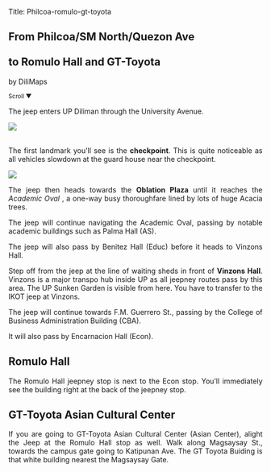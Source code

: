 Title: Philcoa-romulo-gt-toyota

<section id='cover' class='cover active'>
<h1> From Philcoa/SM North/Quezon Ave <br><br>to Romulo Hall and GT-Toyota</h1>
<p align='justify'>by DiliMaps </p>
<small class='scroll'>Scroll ▼</small>
</section>

<section id='philcoa'>
<p align='justify'>The jeep enters UP Diliman through the University Avenue.
</p>
</section>


<section id='checkpoint'>
<img src='https://lh5.googleusercontent.com/sMFt20bUa525jdRRFqegGWrHP-A4iiqN7wZCUrEv_Edn8tX7nf0VN4-dhMJww8Vi9VMnnEI764dF3HveU6Nq27hIrAt-W327uv3hsNWzkZudF9B4FnS2-Gus'>
<br><br>
<p align='justify'>
The first landmark you'll see is the <b>checkpoint</b>. This is quite noticeable as all vehicles slowdown at the guard house near the checkpoint.
</p>
</section>

  <section id='oble'>
    <img src='https://lh5.googleusercontent.com/Yz5J2JH1WOC3rDIvLnC-0kHeuK0F7Q8I7KXhRWGsx79Ev4f_xbZFySb49DLnGdWV-52yjPxcneu3kx2XpNdRy_e7hNYH-41eLrYwb7Q5HBn8saCd2RuffH4d'>
    <p align="justify">The jeep then heads towards the <b> Oblation Plaza </b> until it reaches the <i> Academic Oval </i>, a one-way busy thoroughfare lined by lots of huge Acacia trees.</p>
    </section>


<section id='as'>
<p align='justify'>
The jeep will continue navigating the Academic Oval, passing by notable academic buildings such as Palma Hall (AS).
</p>
</section>


<section id='educ'>
<p align='justify'>
The jeep will also pass by Benitez Hall (Educ) before it heads to Vinzons Hall.
</p>
</section>


<section id='vinzons-shed'>
<p align='justify'>
Step off from the jeep at the line of waiting sheds in front of <b>Vinzons Hall</b>. Vinzons is a major transpo hub inside UP as all jeepney routes pass by this area. The UP Sunken Garden is visible from here. You have to transfer to the IKOT jeep at Vinzons.
</p>
</section>


<section id='cba'>
<p align='justify'>The jeep will continue towards F.M. Guerrero St., passing by the College of Business Administration Building (CBA).
</p>
</section>

<section id='se'>
<p align='justify'>It will also pass by Encarnacion Hall (Econ).
</p>
</section>

<section id='romulo'>
<h1> Romulo Hall</h1>
<p align='justify'>The Romulo Hall jeepney stop is next to the Econ stop. You’ll immediately see the building right at the back of the jeepney stop.
</p>
</section>

<section id='gt-toyota'>
<h1> GT-Toyota Asian Cultural Center </h1>
<p align='justify'>If you are going to GT-Toyota Asian Cultural Center (Asian Center), alight the Jeep at the Romulo Hall stop as well. Walk along Magsaysay St., towards the campus gate going to Katipunan Ave. The GT Toyota Buiding is that white building nearest the Magsaysay Gate.
</p>
</section>
